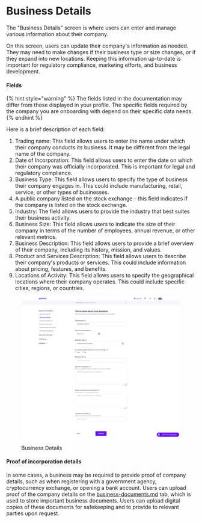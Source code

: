 # Business Details

The "Business Details" screen is where users can enter and manage various information about their company.

On this screen, users can update their company's information as needed. They may need to make changes if their business type or size changes, or if they expand into new locations. Keeping this information up-to-date is important for regulatory compliance, marketing efforts, and business development.

#### Fields

{% hint style="warning" %}
The fields listed in the documentation may differ from those displayed in your profile. The specific fields required by the company you are onboarding with depend on their specific data needs.
{% endhint %}

Here is a brief description of each field:

1. Trading name: This field allows users to enter the name under which their company conducts its business. It may be different from the legal name of the company.
2. Date of Incorporation: This field allows users to enter the date on which their company was officially incorporated. This is important for legal and regulatory compliance.
3. Business Type: This field allows users to specify the type of business their company engages in. This could include manufacturing, retail, service, or other types of businesses.
4. A public company listed on the stock exchange - this field indicates if the company is listed on the stock exchange.
5. Industry: The field allows users to provide the industry that best suites their business activity.
6. Business Size: This field allows users to indicate the size of their company in terms of the number of employees, annual revenue, or other relevant metrics.
7. Business Description: This field allows users to provide a brief overview of their company, including its history, mission, and values.
8. Product and Services Description: This field allows users to describe their company's products or services. This could include information about pricing, features, and benefits.
9. Locations of Activity: This field allows users to specify the geographical locations where their company operates. This could include specific cities, regions, or countries.

<figure><img src="../../../.gitbook/assets/BusinessDetialsNW.png" alt="Business Details"><figcaption><p>Business Details</p></figcaption></figure>

#### Proof of incorporation details

In some cases, a business may be required to provide proof of company details, such as when registering with a government agency, cryptocurrency exchange, or opening a bank account. Users can upload proof of the company details on the [business-documents.md](../verification/business-documents.md "mention") tab, which is used to store important business documents. Users can upload digital copies of these documents for safekeeping and to provide to relevant parties upon request.

